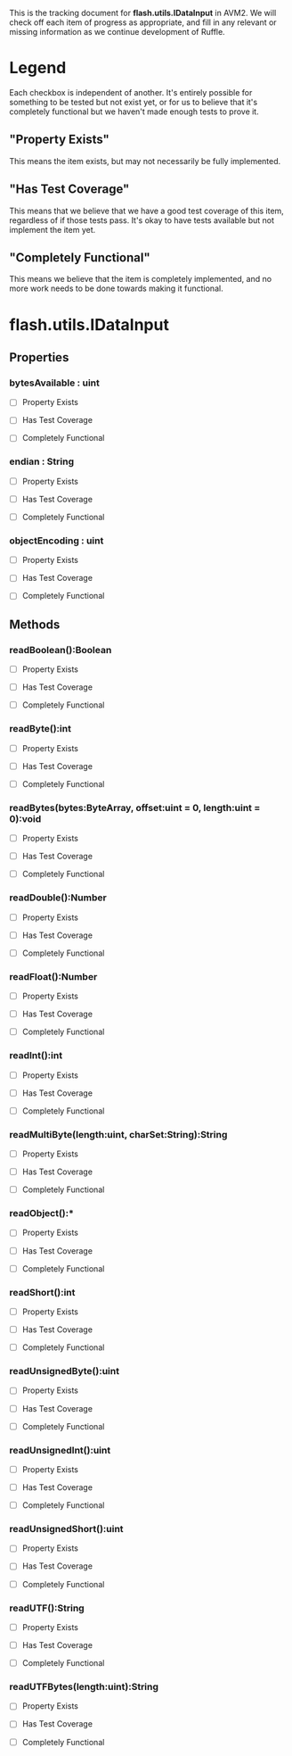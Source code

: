 This is the tracking document for **flash.utils.IDataInput** in AVM2. We will check off each item of progress as appropriate, and fill in any relevant or missing information as we continue development of Ruffle.
# Legend

Each checkbox is independent of another. It's entirely possible for something to be tested but not exist yet, or for us to believe that it's completely functional but we haven't made enough tests to prove it.
## "Property Exists"

This means the item exists, but may not necessarily be fully implemented.
## "Has Test Coverage"

This means that we believe that we have a good test coverage of this item, regardless of if those tests pass. It's okay to have tests available but not implement the item yet.
## "Completely Functional"

This means we believe that the item is completely implemented, and no more work needs to be done towards making it functional.
# flash.utils.IDataInput
## Properties
### bytesAvailable : uint

* [ ] Property Exists

* [ ] Has Test Coverage

* [ ] Completely Functional


### endian : String

* [ ] Property Exists

* [ ] Has Test Coverage

* [ ] Completely Functional


### objectEncoding : uint

* [ ] Property Exists

* [ ] Has Test Coverage

* [ ] Completely Functional


## Methods
### readBoolean():Boolean

* [ ] Property Exists

* [ ] Has Test Coverage

* [ ] Completely Functional


### readByte():int

* [ ] Property Exists

* [ ] Has Test Coverage

* [ ] Completely Functional


### readBytes(bytes:ByteArray, offset:uint = 0, length:uint = 0):void

* [ ] Property Exists

* [ ] Has Test Coverage

* [ ] Completely Functional


### readDouble():Number

* [ ] Property Exists

* [ ] Has Test Coverage

* [ ] Completely Functional


### readFloat():Number

* [ ] Property Exists

* [ ] Has Test Coverage

* [ ] Completely Functional


### readInt():int

* [ ] Property Exists

* [ ] Has Test Coverage

* [ ] Completely Functional


### readMultiByte(length:uint, charSet:String):String

* [ ] Property Exists

* [ ] Has Test Coverage

* [ ] Completely Functional


### readObject():*

* [ ] Property Exists

* [ ] Has Test Coverage

* [ ] Completely Functional


### readShort():int

* [ ] Property Exists

* [ ] Has Test Coverage

* [ ] Completely Functional


### readUnsignedByte():uint

* [ ] Property Exists

* [ ] Has Test Coverage

* [ ] Completely Functional


### readUnsignedInt():uint

* [ ] Property Exists

* [ ] Has Test Coverage

* [ ] Completely Functional


### readUnsignedShort():uint

* [ ] Property Exists

* [ ] Has Test Coverage

* [ ] Completely Functional


### readUTF():String

* [ ] Property Exists

* [ ] Has Test Coverage

* [ ] Completely Functional


### readUTFBytes(length:uint):String

* [ ] Property Exists

* [ ] Has Test Coverage

* [ ] Completely Functional